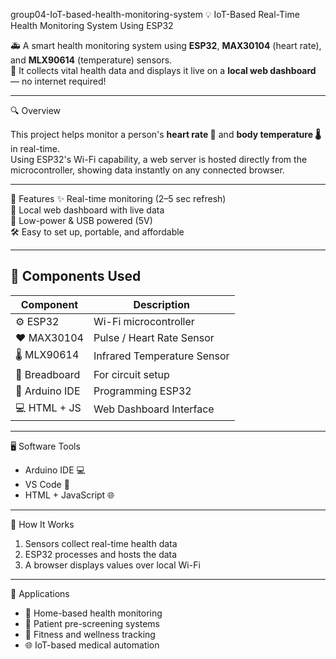  group04-IoT-based-health-monitoring-system
💡 IoT-Based Real-Time Health Monitoring System Using ESP32

🚑 A smart health monitoring system using **ESP32**, **MAX30104** (heart rate), and **MLX90614** (temperature) sensors.  
📡 It collects vital health data and displays it live on a **local web dashboard** — no internet required!

---

 🔍 Overview

This project helps monitor a person's **heart rate 💓** and **body temperature 🌡️** in real-time.  
Using ESP32's Wi-Fi capability, a web server is hosted directly from the microcontroller, showing data instantly on any connected browser.

---

 🔧 Features
✨ Real-time monitoring (2–5 sec refresh)  
📱 Local web dashboard with live data  
🔌 Low-power & USB powered (5V)  
🛠️ Easy to set up, portable, and affordable  

---

## 🧰 Components Used
| Component         | Description                       |
|------------------|-----------------------------------|
| ⚙️ ESP32         | Wi-Fi microcontroller              |
| ❤️ MAX30104     | Pulse / Heart Rate Sensor         |
| 🌡️ MLX90614     | Infrared Temperature Sensor       |
| 🔌 Breadboard     | For circuit setup                 |
| 🧠 Arduino IDE   | Programming ESP32                 |
| 💻 HTML + JS     | Web Dashboard Interface           |

---

 🖥️ Software Tools
- Arduino IDE 💻  
- VS Code 📝  
- HTML + JavaScript 🌐  

---

 🚀 How It Works
1. Sensors collect real-time health data  
2. ESP32 processes and hosts the data  
3. A browser displays values over local Wi-Fi  

---

 💼 Applications
- 🏡 Home-based health monitoring  
- 🏥 Patient pre-screening systems  
- 🧘 Fitness and wellness tracking  
- 🌐 IoT-based medical automation
